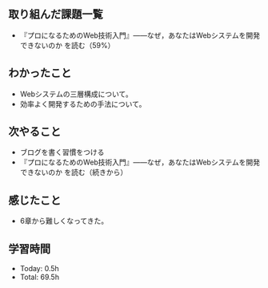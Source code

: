 ## 取り組んだ課題一覧
- 『プロになるためのWeb技術入門』――なぜ，あなたはWebシステムを開発できないのか を読む（59%）
## わかったこと
- Webシステムの三層構成について。
- 効率よく開発するための手法について。
## 次やること
- ブログを書く習慣をつける
- 『プロになるためのWeb技術入門』――なぜ，あなたはWebシステムを開発できないのか を読む（続きから）
## 感じたこと
- 6章から難しくなってきた。
## 学習時間
- Today: 0.5h
- Total: 69.5h